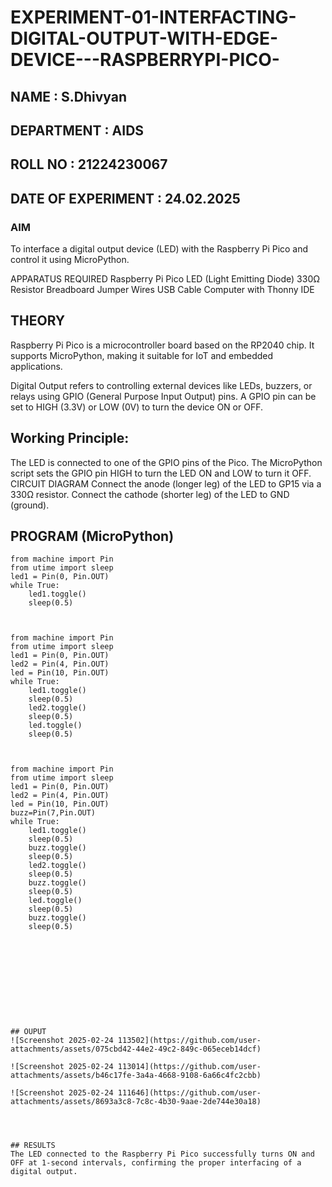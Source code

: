 # EXPERIMENT-01-INTERFACTING-DIGITAL-OUTPUT-WITH-EDGE-DEVICE---RASPBERRYPI-PICO-
## NAME : S.Dhivyan
## DEPARTMENT : AIDS
## ROLL NO : 21224230067
## DATE OF EXPERIMENT : 24.02.2025

### AIM
To interface a digital output device (LED) with the Raspberry Pi Pico and control it using MicroPython.

APPARATUS REQUIRED
Raspberry Pi Pico
LED (Light Emitting Diode)
330Ω Resistor
Breadboard
Jumper Wires
USB Cable
Computer with Thonny IDE
## THEORY
Raspberry Pi Pico is a microcontroller board based on the RP2040 chip. It supports MicroPython, making it suitable for IoT and embedded applications.

Digital Output refers to controlling external devices like LEDs, buzzers, or relays using GPIO (General Purpose Input Output) pins. A GPIO pin can be set to HIGH (3.3V) or LOW (0V) to turn the device ON or OFF.

## Working Principle:

The LED is connected to one of the GPIO pins of the Pico.
The MicroPython script sets the GPIO pin HIGH to turn the LED ON and LOW to turn it OFF.
CIRCUIT DIAGRAM
Connect the anode (longer leg) of the LED to GP15 via a 330Ω resistor.
Connect the cathode (shorter leg) of the LED to GND (ground).


## PROGRAM (MicroPython)
```
from machine import Pin
from utime import sleep
led1 = Pin(0, Pin.OUT)
while True:
    led1.toggle()
    sleep(0.5)

    

from machine import Pin
from utime import sleep
led1 = Pin(0, Pin.OUT)
led2 = Pin(4, Pin.OUT)
led = Pin(10, Pin.OUT)
while True:
    led1.toggle()
    sleep(0.5)
    led2.toggle()
    sleep(0.5)
    led.toggle()
    sleep(0.5)
    


from machine import Pin
from utime import sleep
led1 = Pin(0, Pin.OUT)
led2 = Pin(4, Pin.OUT)
led = Pin(10, Pin.OUT)
buzz=Pin(7,Pin.OUT)
while True:
    led1.toggle()
    sleep(0.5)
    buzz.toggle()
    sleep(0.5)
    led2.toggle()
    sleep(0.5)
    buzz.toggle()
    sleep(0.5)
    led.toggle()
    sleep(0.5)
    buzz.toggle()
    sleep(0.5)




 



 


## OUPUT
![Screenshot 2025-02-24 113502](https://github.com/user-attachments/assets/075cbd42-44e2-49c2-849c-065eceb14dcf)

![Screenshot 2025-02-24 113014](https://github.com/user-attachments/assets/b46c17fe-3a4a-4668-9108-6a66c4fc2cbb)
 
![Screenshot 2025-02-24 111646](https://github.com/user-attachments/assets/8693a3c8-7c8c-4b30-9aae-2de744e30a18)



 
## RESULTS
The LED connected to the Raspberry Pi Pico successfully turns ON and OFF at 1-second intervals, confirming the proper interfacing of a digital output.
